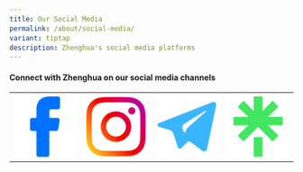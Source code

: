 ```yaml
---
title: Our Social Media
permalink: /about/social-media/
variant: tiptap
description: Zhenghua's social media platforms
---
```

<h4>Connect with Zhenghua on our social media channels</h4><p></p><table><tbody><tr><th rowspan="1" colspan="1"><a class="isomer-image-wrapper" href="https://facebook.com/zhenghuawherewebelong"><img style="width: 100%" height="auto" width="100%" alt="" src="/images/1.png"></a></th><th rowspan="1" colspan="1"><a class="isomer-image-wrapper" href="https://instagram.com/zhenghuawherewebelong"><img style="width: 100%" height="auto" width="100%" alt="" src="/images/3.png"></a></th><th rowspan="1" colspan="1"><a class="isomer-image-wrapper" href="https://t.me/zhenghuawherewebelong"><img style="width: 100%" height="auto" width="100%" alt="" src="/images/2.png"></a></th><th rowspan="1" colspan="1"><a class="isomer-image-wrapper" href="https://go.gov.sg/zhsocials"><img style="width: 100%" height="auto" width="100%" alt="" src="/images/Untitled_design.png"></a></th></tr></tbody></table><p></p>
